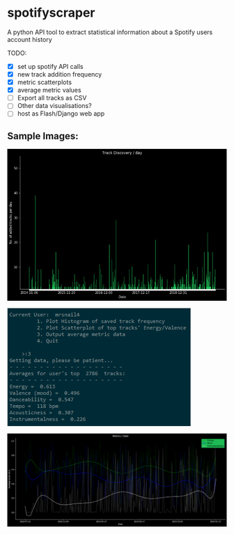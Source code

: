 # spotifyscraper
A python API tool to extract statistical information about a Spotify users account history

TODO:
 - [x] set up spotify API calls
 - [x] new track addition frequency
 - [x] metric scatterplots
 - [x] average metric values
 - [ ] Export all tracks as CSV
 - [ ] Other data visualisations?
 - [ ] host as Flash/Django web app
 
 Sample Images:
 ---------
 
 ![Histogram](histogram.png)
 
 ![Metrics](metrics.png)

 ![Multiple_Line](multiple_line_chart.png)
